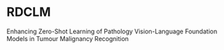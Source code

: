 # RDCLM
Enhancing Zero-Shot Learning of Pathology Vision-Language Foundation Models in Tumour Malignancy Recognition
